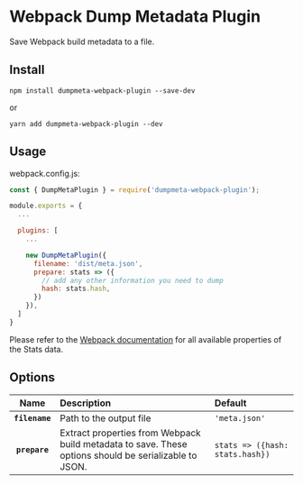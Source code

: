 # Webpack Dump Metadata Plugin
Save Webpack build metadata to a file.

## Install

`npm install dumpmeta-webpack-plugin --save-dev`

or

`yarn add dumpmeta-webpack-plugin --dev`

## Usage

webpack.config.js:

```js
const { DumpMetaPlugin } = require('dumpmeta-webpack-plugin');

module.exports = {
  ...

  plugins: [
    ...

    new DumpMetaPlugin({
      filename: 'dist/meta.json',
      prepare: stats => ({
        // add any other information you need to dump
        hash: stats.hash,
      })
    }),
  ]
}
```

Please refer to the [Webpack documentation](https://webpack.js.org/api/stats/) for all available properties of the Stats data.

## Options

|Name|Description|Default
|:--:|:----------|:-----|
|**`filename`**|Path to the output file|`'meta.json'`
|**`prepare`**|Extract properties from Webpack build metadata to save. These options should be serializable to JSON.|`stats => ({hash: stats.hash})`
